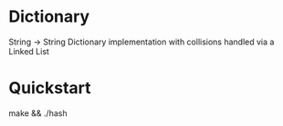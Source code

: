 Dictionary
==========

String -> String Dictionary implementation with collisions handled via a Linked List


Quickstart
=========
make && ./hash
